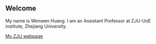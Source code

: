 ## Welcome 

My name is Wenwen Huang. 
I am an Assistant Professor at ZJU-UoE institute, Zhejiang University.

[My ZJU webpage](https://person.zju.edu.cn/en/wenwenhuang) 